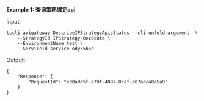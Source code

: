 **Example 1: 查询策略绑定api**



Input: 

```
tccli apigateway DescribeIPStrategyApisStatus --cli-unfold-argument  \
    --StrategyId IPStrategy-0ez0c8to \
    --EnvironmentName test \
    --ServiceId service-ody35h5e
```

Output: 
```
{
    "Response": {
        "RequestId": "cd0add5f-e7df-4087-8ccf-e07adca8e5a9"
    }
}
```

